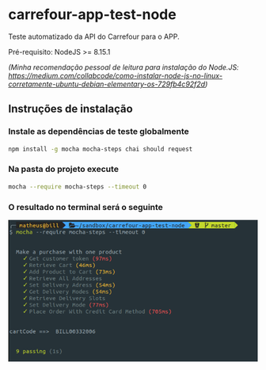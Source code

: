 # carrefour-app-test-node

Teste automatizado da API do Carrefour para o APP.

Pré-requisito: NodeJS >= 8.15.1
 
*(Minha recomendação pessoal de leitura para instalação do Node.JS: https://medium.com/collabcode/como-instalar-node-js-no-linux-corretamente-ubuntu-debian-elementary-os-729fb4c92f2d)*

## Instruções de instalação

### Instale as dependências de teste globalmente
```bash
npm install -g mocha mocha-steps chai should request
```

### Na pasta do projeto execute
```bash
mocha --require mocha-steps --timeout 0
```

### O resultado no terminal será o seguinte
![exemplo](doc/exemplo-execucao-teste.png)